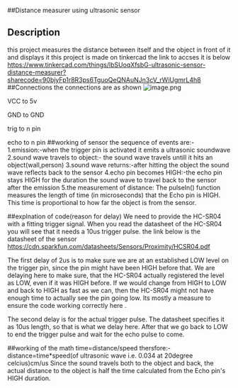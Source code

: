 ##Distance measurer using ultrasonic sensor
## Description
this project measures the distance between itself and the object in front of it and displays it
this project is made on tinkercad
the link to accses it is below
https://www.tinkercad.com/things/lbSUoqXfsbG-ultrasonic-sensor-distance-measurer?sharecode=90bjyFp1r8R3ps6TguoQeQNAuNJn3cV_rWiUgmrL4h8
##Connections
the connections are as shown
![image.png](https://prod-files-secure.s3.us-west-2.amazonaws.com/adc59644-d100-4eeb-a002-8eca00da8117/45e5a5e3-5cbe-41e8-a9bb-208f3b5c337c/image.png)

VCC to 5v 

GND to GND

trig to n pin

echo to n pin
##working of sensor
the sequence of events are:-
1.emission:-when the trigger pin is activated it emits a ultrasonic soundwave
2.sound wave travels to object:- the sound wave travels untill it hits an object(wall,person)
3.sound wave returns:-after hitting the object the sound wave reflects back to the sensor
4.echo pin becomes HIGH:-the echo pin stays HIGH for the duration the sound wave to travel back to the sensor after the emission
5.the measurement of distance: The pulseIn() function measures the length of time (in microseconds) that the Echo pin is HIGH. This time is proportional to how far the object is from the sensor.

##explnation of code(reason for delay)
We need to provide the HC-SR04 with a fitting trigger signal. When you read the datasheet of the HC-SR04 you will see that it needs a 10us trigger pulse.
the link below is the datasheet of the sensor
https://cdn.sparkfun.com/datasheets/Sensors/Proximity/HCSR04.pdf

The first delay of 2us is to make sure we are at an established LOW level on the trigger pin, since the pin might have been HIGH before that. We are delaying here to make sure, that the HC-SR04 actually registered the level as LOW, even if it was HIGH before. If we would change from HIGH to LOW and back to HIGH as fast as we can, then the HC-SR04 might not have enough time to actually see the pin going low. Its mostly a measure to ensure the code working correctly here . 
 
The second delay is for the actual trigger pulse. The datasheet specifies it as 10us length, so that is what we delay here. After that we go back to LOW to end the trigger pulse and wait for the echo pulse to come.

##working of the math
time=distance/speed
thersfore:-
distance=time*speed(of ultrasonic wave i.e. 0.034 at 20degree celcius)cm/us
Since the sound travels both to the object and back, the actual distance to the object is half the time calculated from the Echo pin's HIGH duration.
